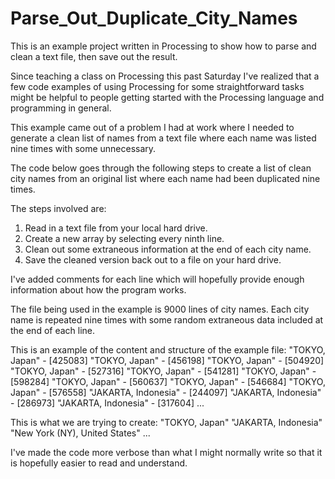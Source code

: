 Parse_Out_Duplicate_City_Names
==============================

This is an example project written in Processing to show how to parse and clean a text file, then save out the result.

Since teaching a class on Processing this past Saturday I've realized that a few code examples of using Processing for some straightforward tasks might be helpful to people getting started with the Processing language and programming in general. 

This example came out of a problem I had at work where I needed to generate a clean list of names from a text file where each name was listed nine times with some unnecessary.

The code below goes through the following steps to create a list of clean city names from an original list where each name had been duplicated nine times.

The steps involved are:
1) Read in a text file from your local hard drive.
2) Create a new array by selecting every ninth line.
3) Clean out some extraneous information at the end of each city name.
4) Save the cleaned version back out to a file on your hard drive.

I've added comments for each line which will hopefully provide enough information about how the program works. 

The file being used in the example is 9000 lines of city names. Each city name is repeated nine times with some random
extraneous data included at the end of each line.

This is an example of the content and structure of the example file:
"TOKYO, Japan" - [425083]
"TOKYO, Japan" - [456198]
"TOKYO, Japan" - [504920]
"TOKYO, Japan" - [527316]
"TOKYO, Japan" - [541281]
"TOKYO, Japan" - [598284]
"TOKYO, Japan" - [560637]
"TOKYO, Japan" - [546684]
"TOKYO, Japan" - [576558]
"JAKARTA, Indonesia" - [244097]
"JAKARTA, Indonesia" - [286973]
"JAKARTA, Indonesia" - [317604]
...

This is what we are trying to create:
"TOKYO, Japan"
"JAKARTA, Indonesia"
"New York (NY), United States"
...


I've made the code more verbose than what I might normally write so that it is hopefully easier to read and understand.

